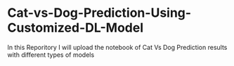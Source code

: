 # Cat-vs-Dog-Prediction-Using-Customized-DL-Model
In this Reporitory I will upload the notebook of  Cat Vs Dog Prediction results with different types of models
